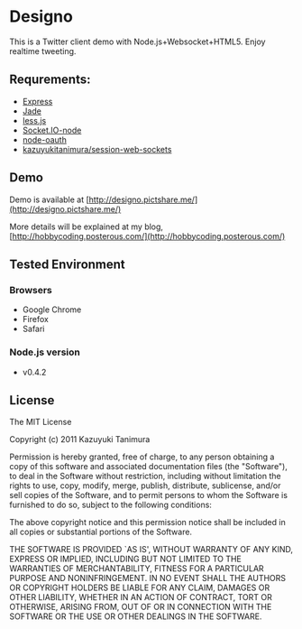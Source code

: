 # Designo
This is a Twitter client demo with Node.js+Websocket+HTML5. Enjoy realtime tweeting.

## Requrements:
- [Express](http://github.com/visionmedia/express/tree/master)
- [Jade](http://github.com/visionmedia/jade)
- [less.js](http://github.com/cloudhead/less.js)
- [Socket.IO-node](https://github.com/LearnBoost/Socket.IO-node)
- [node-oauth](https://github.com/ciaranj/node-oauth)
- [kazuyukitanimura/session-web-sockets](https://github.com/kazuyukitanimura/session-web-sockets)

## Demo
Demo is available at [http://designo.pictshare.me/](http://designo.pictshare.me/)

More details will be explained at my blog, [http://hobbycoding.posterous.com/](http://hobbycoding.posterous.com/)

## Tested Environment
### Browsers
- Google Chrome
- Firefox
- Safari

### Node.js version
- v0.4.2

## License

The MIT License

Copyright (c) 2011 Kazuyuki Tanimura

Permission is hereby granted, free of charge, to any person obtaining a copy
of this software and associated documentation files (the "Software"), to deal
in the Software without restriction, including without limitation the rights
to use, copy, modify, merge, publish, distribute, sublicense, and/or sell
copies of the Software, and to permit persons to whom the Software is
furnished to do so, subject to the following conditions:

The above copyright notice and this permission notice shall be included in
all copies or substantial portions of the Software.

THE SOFTWARE IS PROVIDED `AS IS', WITHOUT WARRANTY OF ANY KIND, EXPRESS OR
IMPLIED, INCLUDING BUT NOT LIMITED TO THE WARRANTIES OF MERCHANTABILITY,
FITNESS FOR A PARTICULAR PURPOSE AND NONINFRINGEMENT. IN NO EVENT SHALL THE
AUTHORS OR COPYRIGHT HOLDERS BE LIABLE FOR ANY CLAIM, DAMAGES OR OTHER
LIABILITY, WHETHER IN AN ACTION OF CONTRACT, TORT OR OTHERWISE, ARISING FROM,
OUT OF OR IN CONNECTION WITH THE SOFTWARE OR THE USE OR OTHER DEALINGS IN
THE SOFTWARE.

